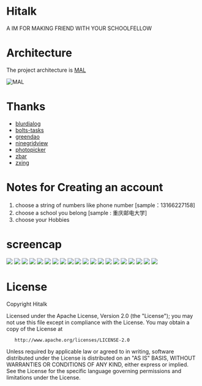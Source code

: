 # Hitalk
A IM FOR MAKING FRIEND WITH YOUR SCHOOLFELLOW

# Architecture
The project architecture is [MAL](http://www.jianshu.com/p/ae831e01dc54)

![MAL](screencap/MAL.png)

# Thanks
* [blurdialog](https://github.com/tvbarthel/BlurDialogFragment)
* [bolts-tasks](https://github.com/BoltsFramework/Bolts-Android)
* [greendao](https://github.com/greenrobot/greenDAO)
* [ninegridview](https://github.com/jeasonlzy/NineGridView)
* [photopicker](https://github.com/donglua/PhotoPicker)
* [zbar](https://github.com/ZBar/ZBar)
* [zxing](https://github.com/zxing/zxing)

# Notes for Creating an account
1. choose a string of numbers like phone number [sample：13166227158]
2. choose a school you belong [sample : 重庆邮电大学]
3. choose your Hobbies


# screencap
![](screencap/1.png)
![](screencap/2.png)
![](screencap/3.png)
![](screencap/4.png)
![](screencap/5.png)
![](screencap/6.png)
![](screencap/7.png)
![](screencap/8.png)
![](screencap/9.png)
![](screencap/10.png)
![](screencap/11.png)
![](screencap/12.png)
![](screencap/13.png)
![](screencap/14.png)
![](screencap/15.png)
![](screencap/16.png)
![](screencap/17.png)
![](screencap/18.png)
![](screencap/19.png)
![](screencap/20.png)

# License

   Copyright Hitalk

   Licensed under the Apache License, Version 2.0 (the "License");
   you may not use this file except in compliance with the License.
   You may obtain a copy of the License at

       http://www.apache.org/licenses/LICENSE-2.0

   Unless required by applicable law or agreed to in writing, software
   distributed under the License is distributed on an "AS IS" BASIS,
   WITHOUT WARRANTIES OR CONDITIONS OF ANY KIND, either express or implied.
   See the License for the specific language governing permissions and
   limitations under the License.